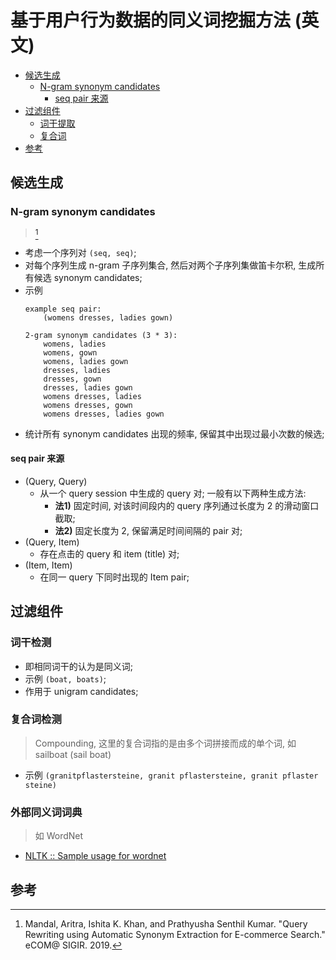 基于用户行为数据的同义词挖掘方法 (英文)
===
<!--START_SECTION:badge-->
<!--END_SECTION:badge-->
<!--info
top: false
hidden: false
-->

<!-- TOC -->
- [候选生成](#候选生成)
    - [N-gram synonym candidates](#n-gram-synonym-candidates)
        - [seq pair 来源](#seq-pair-来源)
- [过滤组件](#过滤组件)
    - [词干提取](#词干提取)
    - [复合词](#复合词)
- [参考](#参考)
<!-- TOC -->

## 候选生成

### N-gram synonym candidates
> [^1]

- 考虑一个序列对 `(seq, seq)`;
- 对每个序列生成 n-gram 子序列集合, 然后对两个子序列集做笛卡尔积, 生成所有候选 synonym candidates;
- 示例
    ```text
    example seq pair: 
        (womens dresses, ladies gown)
    
    2-gram synonym candidates (3 * 3):
        womens, ladies
        womens, gown
        womens, ladies gown
        dresses, ladies
        dresses, gown
        dresses, ladies gown
        womens dresses, ladies
        womens dresses, gown
        womens dresses, ladies gown
    ```
- 统计所有 synonym candidates 出现的频率, 保留其中出现过最小次数的候选;

#### seq pair 来源

- (Query, Query)
    - 从一个 query session 中生成的 query 对; 一般有以下两种生成方法:
        - **法1)** 固定时间, 对该时间段内的 query 序列通过长度为 2 的滑动窗口截取;  
        - **法2)** 固定长度为 2, 保留满足时间间隔的 pair 对;
- (Query, Item)
    - 存在点击的 query 和 item (title) 对;
- (Item, Item)
    - 在同一 query 下同时出现的 Item pair;


## 过滤组件

### 词干检测

- 即相同词干的认为是同义词;
- 示例 `(boat, boats)`; 
- 作用于 unigram candidates;

### 复合词检测
> Compounding, 这里的复合词指的是由多个词拼接而成的单个词, 如 sailboat (sail boat)

- 示例 `(granitpflastersteine, granit pflastersteine, granit pflaster steine)`

### 外部同义词词典
> 如 WordNet

- [NLTK :: Sample usage for wordnet](https://www.nltk.org/howto/wordnet.html)


## 参考

[^1]: Mandal, Aritra, Ishita K. Khan, and Prathyusha Senthil Kumar. "Query Rewriting using Automatic Synonym Extraction for E-commerce Search." eCOM@ SIGIR. 2019.